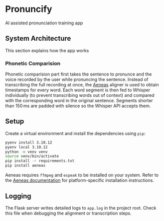 # Pronuncify

AI assisted pronunciation training app

## System Architecture

This section explains how the app works

### Phonetic Comparision
Phonetic comparision part first takes the sentence to pronunce and the voice recorded by the user while pronuncing the sentence. Instead of transcribing the full recording at once, the [Aeneas](https://www.readbeyond.it/aeneas/) aligner is used to obtain timestamps for every word. Each word segment is then fed to Whisper individually (to prevent transcribing words out of context) and compared with the corresponding word in the original sentence. Segments shorter than 150 ms are padded with silence so the Whisper API accepts them.

## Setup

Create a virtual environment and install the dependencies using `pip`:

```bash
pyenv install 3.10.12
pyenv local 3.10.12
python -m venv venv
source venv/bin/activate
pip install -r requirements.txt
pip install aeneas
```

Aeneas requires `ffmpeg` and `espeak` to be installed on your system. Refer to
the [Aeneas documentation](https://github.com/readbeyond/aeneas) for
platform-specific installation instructions.

## Logging

The Flask server writes detailed logs to `app.log` in the project root. Check
this file when debugging the alignment or transcription steps.
